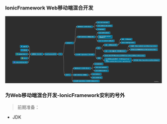 ### IonicFramework Web移动端混合开发
![](images/ionic.png)
### 为Web移动端混合开发-IonicFramework安利的号外
> 前期准备：
  * JDK 

